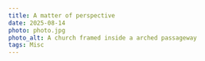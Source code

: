 ```yaml
---
title: A matter of perspective
date: 2025-08-14
photo: photo.jpg
photo_alt: A church framed inside a arched passageway
tags: Misc
---
```

